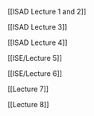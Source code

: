 [[ISAD Lecture 1 and 2]]

[[ISAD Lecture 3]]

[[ISAD Lecture 4]]

[[ISE/Lecture 5]]

[[ISE/Lecture 6]]

[[Lecture 7]]

[[Lecture 8]]